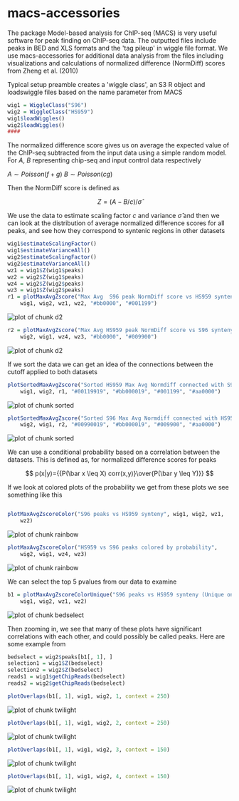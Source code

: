 macs-accessories
================

The package Model-based analysis for ChIP-seq (MACS) is very useful software for peak finding on ChIP-seq data. The outputted files include peaks in BED and XLS formats and the 'tag pileup' in wiggle file format. We use macs-accessories for additional data analysis from the files including visualizations and calculations of normalized difference (NormDiff) scores from Zheng et al. (2010)




Typical setup preamble creates a 'wiggle class', an S3 R object and loadswiggle files based on the name parameter from MACS



```r
wig1 = WiggleClass("S96")
wig2 = WiggleClass("HS959")
wig1$loadWiggles()
wig2$loadWiggles()
####
```





The normalized difference score gives us on average the expected value of the ChIP-seq subtracted from the input data using a simple random model. For $A$, $B$ representing chip-seq and input control data respectively

$A\sim Poisson(f+g)$
$B\sim Poisson(cg)$

Then the NormDiff score is defined as

$$Z=(A-B/c)/\hat\sigma$$

We use the data to estimate scaling factor $c$ and variance $\hat\sigma$ and then we can look at the distribution of average normalized difference scores for all peaks, and see how they correspond to syntenic regions in other datasets




```r
wig1$estimateScalingFactor()
wig1$estimateVarianceAll()
wig2$estimateScalingFactor()
wig2$estimateVarianceAll()
wz1 = wig1$Z(wig1$peaks)
wz2 = wig2$Z(wig1$peaks)
wz4 = wig2$Z(wig2$peaks)
wz3 = wig1$Z(wig2$peaks)
r1 = plotMaxAvgZscore("Max Avg  S96 peak NormDiff score vs HS959 synteny w=100", 
    wig1, wig2, wz1, wz2, "#bb0000", "#001199")
```

![plot of chunk d2](figure/d21.png) 

```r
r2 = plotMaxAvgZscore("Max Avg HS959 peak NormDiff score vs S96 synteny w=100", 
    wig2, wig1, wz4, wz3, "#bb0000", "#009900")
```

![plot of chunk d2](figure/d22.png) 


If we sort the data we can get an idea of the connections between the cutoff applied to both datasets



```r
plotSortedMaxAvgZscore("Sorted HS959 Max Avg Normdiff connected with S96 peak regions", 
    wig1, wig2, r1, "#00119919", "#bb000019", "#001199", "#aa0000")
```

![plot of chunk sorted](figure/sorted1.png) 

```r
plotSortedMaxAvgZscore("Sorted S96 Max Avg Normdiff connected with HS959 peak regions", 
    wig2, wig1, r2, "#00990019", "#bb000019", "#009900", "#aa0000")
```

![plot of chunk sorted](figure/sorted2.png) 


We can use a conditional probability based on a correlation between the datasets. This is defined as, for normalized difference scores for peaks

$$ p(x|y)={{P(\bar x \leq X) corr(x,y)}\over{P(\bar y \leq Y)}} $$


If we look at colored plots of the probability we get from these plots we see something like this



```r

plotMaxAvgZscoreColor("S96 peaks vs HS959 synteny", wig1, wig2, wz1, 
    wz2)
```

![plot of chunk rainbow](figure/rainbow1.png) 

```r
plotMaxAvgZscoreColor("HS959 vs S96 peaks colored by probability", 
    wig2, wig1, wz4, wz3)
```

![plot of chunk rainbow](figure/rainbow2.png) 



We can select the top 5 pvalues from our data to examine


```r
b1 = plotMaxAvgZscoreColorUnique("S96 peaks vs HS959 synteny (Unique only)", 
    wig1, wig2, wz1, wz2)
```

![plot of chunk bedselect](http://i.imgur.com/t4Nwt.png) 


Then zooming in, we see that many of these plots have significant correlations with each other, and could possibly be called peaks. Here are some example from



```r
bedselect = wig2$peaks[b1[, 1], ]
selection1 = wig1$Z(bedselect)
selection2 = wig2$Z(bedselect)
reads1 = wig1$getChipReads(bedselect)
reads2 = wig2$getChipReads(bedselect)

plotOverlaps(b1[, 1], wig1, wig2, 1, context = 250)
```

![plot of chunk twilight](http://i.imgur.com/8oxln.png) 

```r
plotOverlaps(b1[, 1], wig1, wig2, 2, context = 250)
```

![plot of chunk twilight](http://i.imgur.com/oPXYJ.png) 

```r
plotOverlaps(b1[, 1], wig1, wig2, 3, context = 150)
```

![plot of chunk twilight](http://i.imgur.com/GDHID.png) 

```r
plotOverlaps(b1[, 1], wig1, wig2, 4, context = 150)
```

![plot of chunk twilight](http://i.imgur.com/SPAZi.png) 

